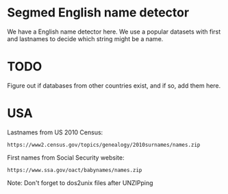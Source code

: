 # Segmed English name detector

We have a English name detector here. We use a popular datasets with first
and lastnames to decide which string might be a name.

# TODO

Figure out if databases from other countries exist, and if so, add them
here.

# USA

Lastnames from US 2010 Census:

	https://www2.census.gov/topics/genealogy/2010surnames/names.zip

First names from Social Security website:

	https://www.ssa.gov/oact/babynames/names.zip

Note: Don't forget to dos2unix files after UNZIPping
